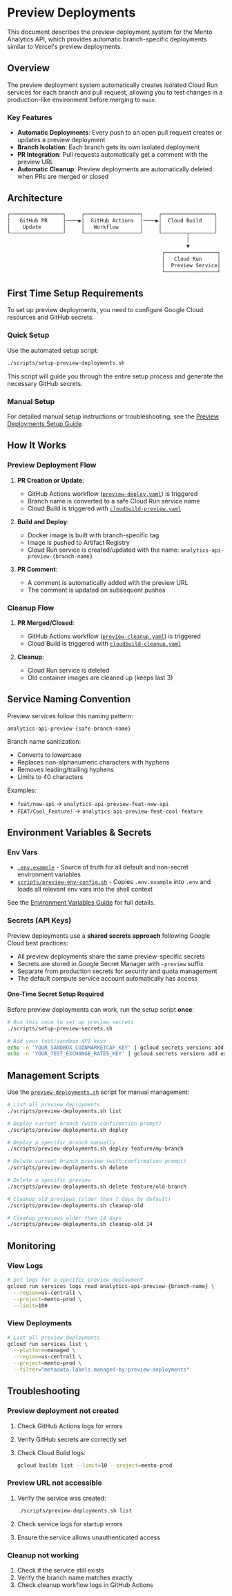 # Preview Deployments

This document describes the preview deployment system for the Mento Analytics API, which provides automatic branch-specific deployments similar to Vercel's preview deployments.

## Overview

The preview deployment system automatically creates isolated Cloud Run services for each branch and pull request, allowing you to test changes in a production-like environment before merging to `main`.

### Key Features

- **Automatic Deployments**: Every push to an open pull request creates or updates a preview deployment
- **Branch Isolation**: Each branch gets its own isolated deployment
- **PR Integration**: Pull requests automatically get a comment with the preview URL
- **Automatic Cleanup**: Preview deployments are automatically deleted when PRs are merged or closed

## Architecture

```txt
┌─────────────────┐     ┌──────────────────┐     ┌─────────────────┐
│   GitHub PR     │────▶│  GitHub Actions  │────▶│  Cloud Build    │
│    Update       │     │   Workflow       │     │                 │
└─────────────────┘     └──────────────────┘     └────────┬────────┘
                                                          │
                                                          ▼
                                                  ┌─────────────────┐
                                                  │   Cloud Run     │
                                                  │  Preview Service│
                                                  └─────────────────┘
```

## First Time Setup Requirements

To set up preview deployments, you need to configure Google Cloud resources and GitHub secrets.

### Quick Setup

Use the automated setup script:

```bash
./scripts/setup-preview-deployments.sh
```

This script will guide you through the entire setup process and generate the necessary GitHub secrets.

### Manual Setup

For detailed manual setup instructions or troubleshooting, see the [Preview Deployments Setup Guide](preview-deployments-setup-guide.md).

## How It Works

### Preview Deployment Flow

1. **PR Creation or Update**:
   - GitHub Actions workflow ([`preview-deploy.yaml`](../.github/workflows/preview-deploy.yaml)) is triggered
   - Branch name is converted to a safe Cloud Run service name
   - Cloud Build is triggered with [`cloudbuild-preview.yaml`](../cloudbuild-preview.yaml)

2. **Build and Deploy**:
   - Docker image is built with branch-specific tag
   - Image is pushed to Artifact Registry
   - Cloud Run service is created/updated with the name: `analytics-api-preview-{branch-name}`

3. **PR Comment**:
   - A comment is automatically added with the preview URL
   - The comment is updated on subsequent pushes

### Cleanup Flow

1. **PR Merged/Closed**:
   - GitHub Actions workflow ([`preview-cleanup.yaml`](../.github/workflows/preview-cleanup.yaml)) is triggered
   - Cloud Build is triggered with [`cloudbuild-cleanup.yaml`](../cloudbuild-cleanup.yaml)

2. **Cleanup**:
   - Cloud Run service is deleted
   - Old container images are cleaned up (keeps last 3)

## Service Naming Convention

Preview services follow this naming pattern:

```
analytics-api-preview-{safe-branch-name}
```

Branch name sanitization:

- Converts to lowercase
- Replaces non-alphanumeric characters with hyphens
- Removes leading/trailing hyphens
- Limits to 40 characters

Examples:

- `feat/new-api` → `analytics-api-preview-feat-new-api`
- `FEAT/Cool_Feature!` → `analytics-api-preview-feat-cool-feature`

## Environment Variables & Secrets

### Env Vars

- [`.env.example`](../.env.example) - Source of truth for all default and non-secret environment variables
- [`scripts/preview-env-config.sh`](../scripts/preview-env-config.sh) - Copies `.env.example` into `.env` and loads all relevant env vars into the shell context

See the [Environment Variables Guide](./environment-variables.md) for full details.

### Secrets (API Keys)

Preview deployments use a **shared secrets approach** following Google Cloud best practices:

- All preview deployments share the same preview-specific secrets
- Secrets are stored in Google Secret Manager with `-preview` suffix
- Separate from production secrets for security and quota management
- The default compute service account automatically has access

#### One-Time Secret Setup Required

Before preview deployments can work, run the setup script **once**:

```bash
# Run this once to set up preview secrets
./scripts/setup-preview-secrets.sh

# Add your test/sandbox API keys
echo -n 'YOUR_SANDBOX_COINMARKETCAP_KEY' | gcloud secrets versions add coinmarketcap-api-key-preview --data-file=-
echo -n 'YOUR_TEST_EXCHANGE_RATES_KEY' | gcloud secrets versions add exchange-rates-api-key-preview --data-file=-
```

## Management Scripts

Use the [`preview-deployments.sh`](../scripts/preview-deployments.sh) script for manual management:

```bash
# List all preview deployments
./scripts/preview-deployments.sh list

# Deploy current branch (with confirmation prompt)
./scripts/preview-deployments.sh deploy

# Deploy a specific branch manually
./scripts/preview-deployments.sh deploy feature/my-branch

# Delete current branch preview (with confirmation prompt)
./scripts/preview-deployments.sh delete

# Delete a specific preview
./scripts/preview-deployments.sh delete feature/old-branch

# Cleanup old previews (older than 7 days by default)
./scripts/preview-deployments.sh cleanup-old

# Cleanup previews older than 14 days
./scripts/preview-deployments.sh cleanup-old 14
```

## Monitoring

### View Logs

```bash
# Get logs for a specific preview deployment
gcloud run services logs read analytics-api-preview-{branch-name} \
  --region=us-central1 \
  --project=mento-prod \
  --limit=100
```

### View Deployments

```bash
# List all preview deployments
gcloud run services list \
  --platform=managed \
  --region=us-central1 \
  --project=mento-prod \
  --filter="metadata.labels.managed-by:preview-deployments"
```

## Troubleshooting

### Preview deployment not created

1. Check GitHub Actions logs for errors
2. Verify GitHub secrets are correctly set
3. Check Cloud Build logs:

   ```bash
   gcloud builds list --limit=10 --project=mento-prod
   ```

### Preview URL not accessible

1. Verify the service was created:

   ```bash
   ./scripts/preview-deployments.sh list
   ```

2. Check service logs for startup errors
3. Ensure the service allows unauthenticated access

### Cleanup not working

1. Check if the service still exists
2. Verify the branch name matches exactly
3. Check cleanup workflow logs in GitHub Actions
